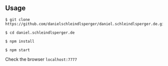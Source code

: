 ## Usage

```
$ git clone https://github.com/danielschleindlsperger/daniel.schleindlsperger.de.git
```

```
$ cd daniel.schleindlsperger.de
```

```
$ npm install
```

```
$ npm start
```

Check the browser `localhost:7777`
